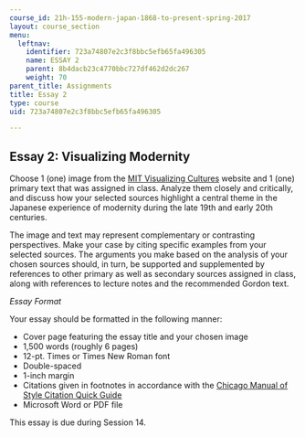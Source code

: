 ```yaml
---
course_id: 21h-155-modern-japan-1868-to-present-spring-2017
layout: course_section
menu:
  leftnav:
    identifier: 723a74807e2c3f8bbc5efb65fa496305
    name: ESSAY 2
    parent: 8b4dacb23c4770bbc727df462d2dc267
    weight: 70
parent_title: Assignments
title: Essay 2
type: course
uid: 723a74807e2c3f8bbc5efb65fa496305

---
```


Essay 2: Visualizing Modernity
------------------------------

Choose 1 (one) image from the [MIT Visualizing Cultures](https://ocw.mit.edu/ans7870/21f/21f.027/home/index.html) website and 1 (one) primary text that was assigned in class. Analyze them closely and critically, and discuss how your selected sources highlight a central theme in the Japanese experience of modernity during the late 19th and early 20th centuries.

The image and text may represent complementary or contrasting perspectives. Make your case by citing specific examples from your selected sources. The arguments you make based on the analysis of your chosen sources should, in turn, be supported and supplemented by references to other primary as well as secondary sources assigned in class, along with references to lecture notes and the recommended Gordon text.

_Essay Format_

Your essay should be formatted in the following manner:

*   Cover page featuring the essay title and your chosen image
*   1,500 words (roughly 6 pages)
*   12-pt. Times or Times New Roman font
*   Double-spaced
*   1-inch margin
*   Citations given in footnotes in accordance with the [Chicago Manual of Style Citation Quick Guide](http://www.chicagomanualofstyle.org/tools_citationguide.html)
*   Microsoft Word or PDF file

This essay is due during Session 14.